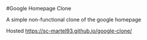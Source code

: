 #Google Homepage Clone  

A simple non-functional clone of the google homepage

Hosted
https://sc-martel93.github.io/google-clone/
